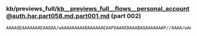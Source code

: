 ### kb/previews_full/kb__previews_full__flows__personal_account@auth.har.part058.md.part001.md (part 002)

```md
AAAAQEAAAAAAAEAAQAA/wAAAAAAAAABAAAAAAEAAP8AAAEBAAABAQAAAAAAAP//AAAA/wAAAQAAAAEBAQAA
```

```
